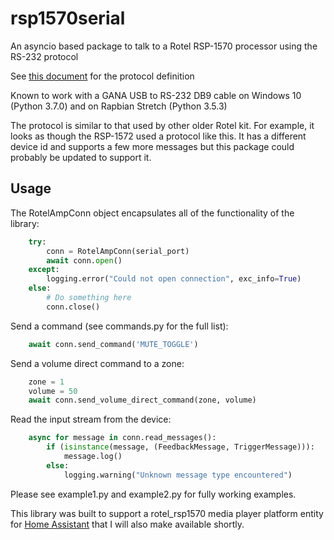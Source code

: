 # rsp1570serial

An asyncio based package to talk to a Rotel RSP-1570 processor using the RS-232 protocol

See [this document](http://www.rotel.com/sites/default/files/product/rs232/RSP1570%20Protocol.pdf) for the protocol definition

Known to work with a GANA USB to RS-232 DB9 cable on Windows 10 (Python 3.7.0) and on Rapbian Stretch (Python 3.5.3)

The protocol is similar to that used by other older Rotel kit.   For example, it looks as though the RSP-1572 used a protocol like this.  It has a different device id and supports a few more messages but this package could probably be updated to support it.

## Usage

The RotelAmpConn object encapsulates all of the functionality of the library:

```python
    try:
        conn = RotelAmpConn(serial_port)
        await conn.open()
    except:
        logging.error("Could not open connection", exc_info=True)
    else:
        # Do something here
        conn.close()
```

Send a command (see commands.py for the full list):

```python
    await conn.send_command('MUTE_TOGGLE')
```

Send a volume direct command to a zone:

```python
    zone = 1
    volume = 50
    await conn.send_volume_direct_command(zone, volume)
```

Read the input stream from the device:

```python
    async for message in conn.read_messages():
        if (isinstance(message, (FeedbackMessage, TriggerMessage))):
            message.log()
        else:
            logging.warning("Unknown message type encountered")
```

Please see example1.py and example2.py for fully working examples.

This library was built to support a rotel_rsp1570 media player platform entity for [Home Assistant](https://www.home-assistant.io/) that I will also make available shortly.